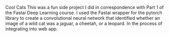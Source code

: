 Cool Cats
This was a fun side project I did in correspondence with Part 1 of the Fastai Deep Learning course. 
I used the Fastai wrapper for the pytorch library to create a convolutional neural network
that identified whether an image of a wild cat was a jaguar, a cheetah, or a leopard. 
In the process of integrating into web app. 
